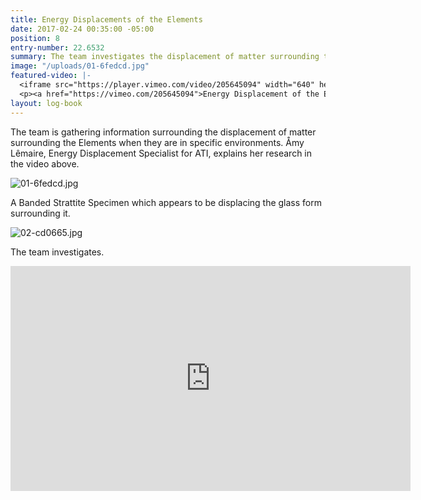 ```yaml
---
title: Energy Displacements of the Elements
date: 2017-02-24 00:35:00 -05:00
position: 8
entry-number: 22.6532
summary: The team investigates the displacement of matter surrounding the Elements.
image: "/uploads/01-6fedcd.jpg"
featured-video: |-
  <iframe src="https://player.vimeo.com/video/205645094" width="640" height="360" frameborder="0" webkitallowfullscreen mozallowfullscreen allowfullscreen></iframe>
  <p><a href="https://vimeo.com/205645094">Energy Displacement of the Elements</a> from <a href="https://vimeo.com/user43661355">R&aacute;chel R&auml;der, C.I.</a> on <a href="https://vimeo.com">Vimeo</a>.</p>
layout: log-book
---
```


The team is gathering information surrounding the displacement of matter surrounding the Elements when they are in specific environments. Åmy Lêmaire, Energy Displacement Specialist for ATI, explains her research in the video above.

![01-6fedcd.jpg](/uploads/01-6fedcd.jpg)

A Banded Strattite Specimen which appears to be displacing the glass form surrounding it.

![02-cd0665.jpg](/uploads/02-cd0665.jpg)

The team investigates.

<iframe src="https://player.vimeo.com/video/205645094" width="640" height="360" frameborder="0" webkitallowfullscreen mozallowfullscreen allowfullscreen></iframe>